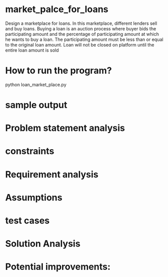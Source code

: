 # market_palce_for_loans
Design a marketplace for loans. In this marketplace, different lenders sell and buy loans. Buying a loan is an auction process where buyer bids the participating amount and the percentage of participating amount at which he wants to buy a loan. The participating amount must be less than or equal to the original loan amount. Loan will not be closed on platform until the entire loan amount is sold

# How to run the program?
python loan_market_place.py

# sample output

# Problem statement analysis

# constraints

# Requirement analysis

# Assumptions 

# test cases

# Solution Analysis

# Potential improvements:
